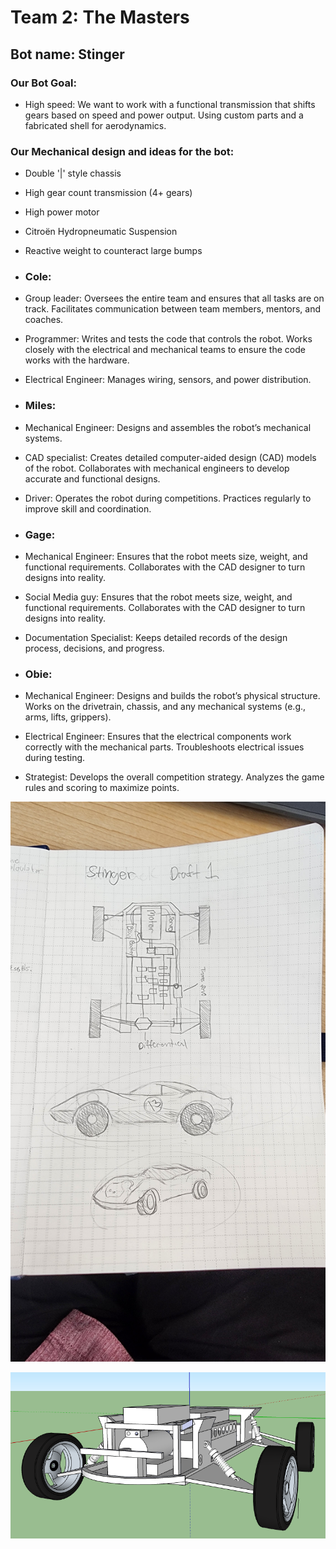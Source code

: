# Team 2: The Masters

## Bot name: Stinger

### Our Bot Goal:
* High speed: We want to work with a functional transmission that shifts gears based on speed and power output. Using custom parts and a fabricated shell for aerodynamics.
### Our Mechanical design and ideas for the bot:
* Double '|' style chassis
* High gear count transmission (4+ gears)
* High power motor
* Citroën Hydropneumatic Suspension
* Reactive weight to counteract large bumps

* ### Cole:
* Group leader: Oversees the entire team and ensures that all tasks are on track.
Facilitates communication between team members, mentors, and coaches.
* Programmer: Writes and tests the code that controls the robot. Works closely with the electrical and mechanical teams to ensure the code works with the hardware.
* Electrical Engineer: Manages wiring, sensors, and power distribution.
* ### Miles:
* Mechanical Engineer: Designs and assembles the robot’s mechanical systems.
* CAD specialist: Creates detailed computer-aided design (CAD) models of the robot.
Collaborates with mechanical engineers to develop accurate and functional designs.
* Driver: Operates the robot during competitions.
Practices regularly to improve skill and coordination.
* ### Gage:
* Mechanical Engineer: Ensures that the robot meets size, weight, and functional requirements.
Collaborates with the CAD designer to turn designs into reality.
* Social Media guy: Ensures that the robot meets size, weight, and functional requirements.
Collaborates with the CAD designer to turn designs into reality.
* Documentation Specialist: Keeps detailed records of the design process, decisions, and progress.
* ### Obie:
* Mechanical Engineer: Designs and builds the robot’s physical structure.
Works on the drivetrain, chassis, and any mechanical systems (e.g., arms, lifts, grippers).
* Electrical Engineer: Ensures that the electrical components work correctly with the mechanical parts.
Troubleshoots electrical issues during testing.
* Strategist: Develops the overall competition strategy.
Analyzes the game rules and scoring to maximize points.
  
![title](https://github.com/9622676/The-Masters/blob/main/Images/20240829_123855.jpg?raw=true)

![title](https://github.com/9622676/The-Masters/blob/main/Images/Fullview.png?raw=true)

